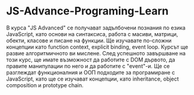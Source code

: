 # JS-Advance-Programing-Learn
В курса "JS Advanced" се получават задълбочени познания по езика JavaScript, като основи на синтаксиса, 
работа с масиви, матрици, обекти, класове и писане на функции. Ще изучавате по-сложни концепции като function context, 
explicit binding, event loop. Курсът ще развие алгоритмичното ви мислене. След успешното завършване на този курс,
ще имате възможност да работите с DOM дървото, да правите манипулации по него и да работите с "event"-и. 
Ще се разглеждат функционалния и ООП подходите за програмиране с JavaScript, като ще се изучават концепции,
като inheritance, object composition и prototype chain.
